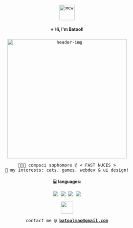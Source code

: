 <p align="center">
  <samp>
    <img src="https://github.com/b2lie/b2lie/assets/150889376/0f5383e7-9f7e-4da7-bfb3-2f6634fa77f3" alt="mew" width="50">
  </samp>
</p>

<p align="center">
  <samp>
    <h4 align="center"> ⭐ Hi, I'm Batool! </h4>
  </samp>
</p>

<p align="center">
  <samp>
    <img src="https://github.com/b2lie/b2lie/assets/150889376/c0c62f98-a7d8-4ff7-9a45-3d38e9c3d956" alt="header-img" width="390">
  </samp>
</p>

<p align="center">
  <samp>
    👩🏻‍🎓 compsci sophomore @ < FAST NUCES ><br/>
    🍊 my interests: cats, games, webdev & ui design!
  </samp>
</p>

<p align="center">
  <samp>
    <h4 align="center">💻 languages:</h4>
  </samp>
</p>

<p align="center">
  <samp>
    <img src="https://img.shields.io/badge/c-%2300599C.svg?style=flat&logo=c&logoColor=white">  <img src="https://img.shields.io/badge/c++-%2300599C.svg?style=flat&logo=c%2B%2B&logoColor=white">  <img src="https://img.shields.io/badge/python-3670A0?style=flat&logo=python&logoColor=ffdd54">  <img src="https://img.shields.io/badge/react-%2320232a.svg?logo=react&logoColor=%2361DAFB">

  </samp>
</p>

<p align="center">
  <img src="https://github.com/b2lie/b2lie/assets/150889376/c3033f6b-d3b2-4b02-812d-2a1966e16264" width="40">
</p>

<p align="center">
  <samp>
    contact me @ <b><a href="mailto:batoolmao@gmail.com">batoolmao@gmail.com</a></b>
  </samp>
</p>

<!---
- 👋 Hi, I’m @b2lie
- 👀 I’m interested in ...
- 🌱 I’m currently learning ...
- 💞️ I’m looking to collaborate on ...
- 📫 How to reach me ...
- 😄 Pronouns: ...
- ⚡ Fun fact: ...


b2lie/b2lie is a ✨ special ✨ repository because its `README.md` (this file) appears on your GitHub profile.
You can click the Preview link to take a look at your changes.
--->
